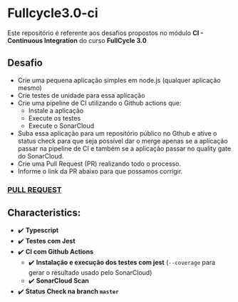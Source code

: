 # Fullcycle3.0-ci

Este repositório é referente aos desafios propostos no módulo **CI - Continuous Integration** do curso **FullCycle 3.0**

## Desafio 
  - Crie uma pequena aplicação simples em node.js (qualquer aplicação mesmo)
  - Crie testes de unidade para essa aplicação
  - Crie uma pipeline de CI utilizando o Github actions que:
    - Instale a aplicação
    - Execute os testes
    - Execute o SonarCloud
  - Suba essa aplicação para um repositório público no Gthub e ative o status check para que seja possível dar o merge apenas se a aplicação passar na pipeline de CI e também se a aplicação passar no quality gate do SonarCloud.
  - Crie uma Pull Request (PR) realizando todo o processo.
  - Informe o link da PR abaixo para que possamos corrigir.

### [PULL REQUEST](https://github.com/henriqueholtz/fullcycle3.0-ci/pull/1)

## Characteristics:

- :heavy_check_mark: **Typescript**
- :heavy_check_mark: **Testes com Jest**
- :heavy_check_mark: **CI com Github Actions**
  - :heavy_check_mark: **Instalação e execução dos testes com jest** (`--coverage` para gerar o resultado usado pelo SonarCloud)
  - :heavy_check_mark: **SonarCloud Scan**
- :heavy_check_mark: **Status Check na branch `master`**
